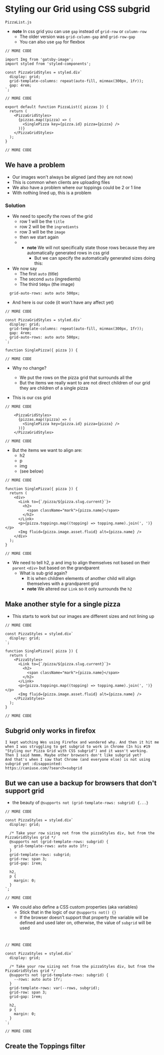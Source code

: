 # Styling our Grid using CSS subgrid
`PizzaList.js`

* **note** In css grid you can use `gap` instead of `grid-row` or `column-row`
    - The older version was `grid-column-gap` and `grid-row-gap`
    - You can also use `gap` for flexbox

```
// MORE CODE

import Img from 'gatsby-image';
import styled from 'styled-components';

const PizzaGridStyles = styled.div`
  display: grid;
  grid-template-columns: repeat(auto-fill, minmax(300px, 1fr));
  gap: 4rem;
`;

// MORE CODE

export default function PizzaList({ pizzas }) {
  return (
    <PizzaGridStyles>
      {pizzas.map((pizza) => (
        <SinglePizza key={pizza.id} pizza={pizza} />
      ))}
    </PizzaGridStyles>
  );
}

// MORE CODE
```

## We have a problem
* Our images won't always be aligned (and they are not now)
* This is common when clients are uploading files
* We also have a problem where our toppings could be 2 or 1 line
* With nothing lined up, this is a problem

### Solution
* We need to specify the rows of the grid
    - row 1 will be the `title`
    - row 2 will be the `ingredients`
    - row 3 will be the `image`
    - then we start again
    - * **note** We will not specifically state those rows because they are automatically generated rows in css grid
        + But we can specify the automatically generated sizes doing this:
* We now say
    - The first `auto` (title)
    - The second `auto` (ingredients)
    - The third `500px` (the image) 

```
  grid-auto-rows: auto auto 500px;
```

* And here is our code (it won't have any affect yet)

```
// MORE CODE

const PizzaGridStyles = styled.div`
  display: grid;
  grid-template-columns: repeat(auto-fill, minmax(300px, 1fr));
  gap: 4rem;
  grid-auto-rows: auto auto 500px;
`;

function SinglePizza({ pizza }) {

// MORE CODE
```

* Why no change?
    - We put the rows on the pizza grid that surrounds all the
    - But the items we really want to are not direct children of our grid they are children of a single pizza

* This is our css grid

```
// MORE CODE

    <PizzaGridStyles>
      {pizzas.map((pizza) => (
        <SinglePizza key={pizza.id} pizza={pizza} />
      ))}
    </PizzaGridStyles>

// MORE CODE
```

* But the items we want to align are:
    - h2
    - p
    - img
    - (see below)

```
// MORE CODE

function SinglePizza({ pizza }) {
  return (
    <div>
      <Link to={`/pizza/${pizza.slug.current}`}>
        <h2>
          <span className="mark">{pizza.name}</span>
        </h2>
      </Link>
      <p>{pizza.toppings.map((topping) => topping.name).join(', ')}</p>
      <Img fluid={pizza.image.asset.fluid} alt={pizza.name} />
    </div>
  );
}

// MORE CODE
```

* We need to tell h2, p and img to align themselves not based on their `parent` `<div>` but based on the grandparent
    - What is sub grid again?
        + It is when children elements of another child will align themselves with a grandparent grid
        + **note** We altered our `Link` so it only surrounds the `h2`

## Make another style for a single pizza
* This starts to work but our images are different sizes and not lining up

```
// MORE CODE

const PizzaStyles = styled.div`
  display: grid;
`;

function SinglePizza({ pizza }) {
  return (
    <PizzaStyles>
      <Link to={`/pizza/${pizza.slug.current}`}>
        <h2>
          <span className="mark">{pizza.name}</span>
        </h2>
      </Link>
      <p>{pizza.toppings.map((topping) => topping.name).join(', ')}</p>
      <Img fluid={pizza.image.asset.fluid} alt={pizza.name} />
    </PizzaStyles>
  );
}

// MORE CODE
```

## Subgrid only works in firefox
```
I kept watching Wes using Firefox and wondered why. And then it hit me when I was struggling to get subgrid to work in Chrome (In his #19 "Styling our Pizza Grid with CSS subgrid") and it wasn't working.
Then I said hmmm. Maybe other browsers don't like subgrid yet?
And that's when I saw that Chrome (and everyone else) is not using subgrid yet :disappointed:
https://caniuse.com/?search=subgrid
```

## But we can use a backup for browsers that don't support grid
* the beauty of `@supports not (grid-template-rows: subgrid) {...}`

```
// MORE CODE

const PizzaStyles = styled.div`
  display: grid;

  /* Take your row sizing not from the pizzaStyles div, but from the PizzaGridStyles grid */
  @supports not (grid-template-rows: subgrid) {
    grid-template-rows: auto auto 1fr;
  }
  grid-template-rows: subgrid;
  grid-row: span 3;
  grid-gap: 1rem;

  h2,
  p {
    margin: 0;
  }
`;

// MORE CODE
```

* We could also define a CSS custom properties (aka variables)
    - Stick that in the logic of our `@supports not() {}`
    - If the browser doesn't support that property the variable will be defined and used later on, otherwise, the value of `subgrid` will be used

#
```
// MORE CODE

const PizzaStyles = styled.div`
  display: grid;

  /* Take your row sizing not from the pizzaStyles div, but from the PizzaGridStyles grid */
  @supports not (grid-template-rows: subgrid) {
    --rows: auto auto 1fr;
  }
  grid-template-rows: var(--rows, subgrid);
  grid-row: span 3;
  grid-gap: 1rem;

  h2,
  p {
    margin: 0;
  }
`;

// MORE CODE
```

## Create the Toppings filter
